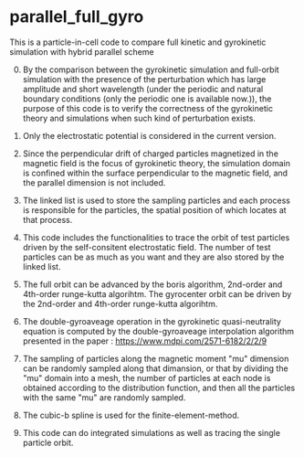 # parallel_full_gyro
This is a particle-in-cell code to compare full kinetic and gyrokinetic  simulation with hybrid parallel scheme

0. By the comparison between the gyrokinetic simulation  and full-orbit simulation with the presence of the perturbation which has large amplitude and short wavelength (under the periodic and natural boundary conditions (only the periodic one is available now.)), the purpose of this code is to verify the correctness of the gyrokinetic theory and simulations when such kind of perturbation exists. 

1. Only the electrostatic potential is considered in the current version.

2. Since the perpendicular drift of charged particles magnetized in the magnetic field is the focus of gyrokinetic theory,
the simulation domain is confined within the surface perpendicular to the magnetic field, and the parallel dimension is 
not included. 

3. The linked list is used to store the sampling particles and each process is responsible for the particles, the spatial position of which locates at that process. 

4. This code includes the functionalities to trace the orbit of test particles driven by the self-consitent electrostatic field. The number of test particles can be as much as you want and they are also stored by the linked list. 

5. The full orbit can be advanced by the boris algorithm, 2nd-order and 4th-order runge-kutta algorihtm. The gyrocenter orbit can be driven by the 2nd-order and 4th-order runge-kutta algorihtm.

6. The double-gyroaveage operation in the gyrokinetic quasi-neutrality equation is computed by the double-gyroaveage interpolation algorithm presented in the paper : https://www.mdpi.com/2571-6182/2/2/9 

7. The sampling of particles along the magnetic moment "mu" dimension can be randomly sampled along that dimansion, or that by dividing the "mu" domain into a mesh, the number of particles at each node is obtained according to the distribution function, and then all the particles with the same "mu" are randomly sampled.

8. The cubic-b spline is used for the finite-element-method.

9. This code can do integrated simulations as well as tracing the single particle orbit.
